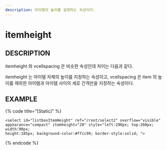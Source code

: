 ```yaml
---
description: 아이템의 높이를 설정하는 속성이다.
---
```


# itemheight

## DESCRIPTION

itemheight 와 vcellspacing 은 비슷한 속성인데 차이는 다음과 같다.

itemheight 는 아이템 자체의 높이를 지정하는 속성이고, vcellspacing 은 item 의 높이를 제외한 아이템과 아이템 사이의 세로 간격만을 지정하는 속성이다.

## EXAMPLE

{% code title="\[Static\]" %}
```markup
<select id="listboxItemHeight" ref="/root/select2" overflow="visible" 
appearance="compact" itemheight="20" style="left:290px; top:260px; width:90px; 
height:185px; background-color:#ffcc99; border-style:solid; ">
```
{% endcode %}

